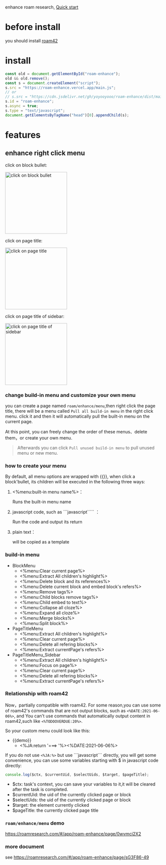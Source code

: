 enhance roam research, [Quick start](https://roamresearch.com/#/app/roam-enhance/page/sG3F86-49)

# before install

you should install [roam42](https://roamresearch.com/#/app/roamhacker/page/jI-X_cwaf)

# install

```js
const old = document.getElementById("roam-enhance");
old && old.remove();
const s = document.createElement("script");
s.src = "https://roam-enhance.vercel.app/main.js";
// or
// s.src = "https://cdn.jsdelivr.net/gh/yoyooyooo/roam-enhance/dist/main.js";
s.id = "roam-enhance";
s.async = true;
s.type = "text/javascript";
document.getElementsByTagName("head")[0].appendChild(s);
```

# features

## enhance right click menu

click on block bullet:

<img src="http://github.com/yoyooyooo/roam-enhance/blob/master/images/1.png?raw=true" width="200" alt="click on block bullet"/>

click on page title:

<img src="http://github.com/yoyooyooo/roam-enhance/blob/master/images/2.png?raw=true" width="200" alt="click on page title"/>

click on page title of sidebar:

<img src="http://github.com/yoyooyooo/roam-enhance/blob/master/images/3.png?raw=true" width="200" alt="click on page title of sidebar"/>

### change build-in menu and customize your own menu

you can create a page named `roam/enhance/menu`,then right click the page title, there will be a menu called `Pull all build-in menu` in the right click menu.
click it and then it will automatically pull the built-in menu on the current page.

At this point, you can freely change the order of these menus、delete them，or create your own menu.

> Afterwards you can click `Pull unused build-in menu` to pull unused menu or new menu.

### how to create your menu

By default, all menu options are wrapped with {{}}, when click a block'bullet, its children will be executed in the following three ways:

1. <%menu:built-in menu name%>：

   Runs the built-in menu name

2. javascript code, such as ```javascript````` ：

   Run the code and output its return

3. plain text：

   will be copied as a template

### build-in menu

- BlockMenu
  - <%menu:Clear current page%>
  - <%menu:Extract All children's highlight%>
  - <%menu:Delete block and its references%>
  - <%menu:Delete current block and embed block's refers%>
  - <%menu:Remove tags%>
  - <%menu:Child blocks remove tags%>
  - <%menu:Child embed to text%>
  - <%menu:Collapse all cloze%>
  - <%menu:Expand all cloze%>
  - <%menu:Merge blocks%>
  - <%menu:Split block%>
- PageTitleMenu
  - <%menu:Extract All children's highlight%>
  - <%menu:Clear current page%>
  - <%menu:Delete all refering blocks%>
  - <%menu:Extract currentPage's refers%>
- PageTitleMenu_Sidebar
  - <%menu:Extract All children's highlight%>
  - <%menu:Focus on page%>
  - <%menu:Clear current page%>
  - <%menu:Delete all refering blocks%>
  - <%menu:Extract currentPage's refers%>

### Relationship with roam42

Now，partially compatible with roam42. For some reason,you can use some of roam42's commands that are not output blocks, such as `<%DATE:2021-06-06%>`, and You can't use commands that automatically output content in roam42,such like `<%TODOOVERDUE:20%>`.

So your custom menu could look like this:

- {{demo}}
  - <%JA:return '===> '%><%DATE:2021-06-06%>

If you do not use `<%JA:%>` but use \`\`\`javascript\`\`\` directly, you will get some convenience, you can use some variables starting with $ in javascript code directly:

```javascript
console.log($ctx, $currentUid, $selectUids, $target, $pageTitle);
```

- $ctx: task's context, you can save your variables to it,it will be cleared after the task is completed.
- $currentUid: the uid of the currently clicked page or block
- $selectUids: the uid of the currently clicked page or block
- $target: the element currently clicked
- $pageTitle: the currently clicked page title

### `roam/enhance/menu` demo

https://roamresearch.com/#/app/roam-enhance/page/0wvmci2X2

### more document

see https://roamresearch.com/#/app/roam-enhance/page/sG3F86-49

